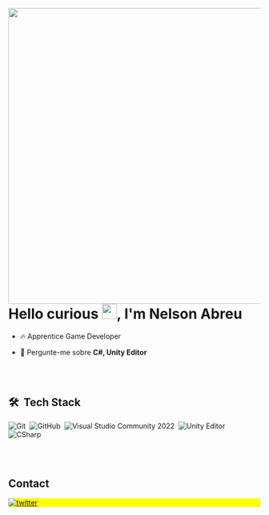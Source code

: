 <img align ="right" height ="590cm"
src="https://raw.githubusercontent.com/gist/TCW001/04a1bfb5ed8ca7ab2698edc4a5a4f8e9/raw/878c1e5fbf2776e3592ed11d2af05f6d492a7c7b/githubcard.svg"/>

<h1 align = "left"> Hello curious <img src="https://raw.githubusercontent.com/kaueMarques/kaueMarques/master/hi.gif" height="30px">, I'm Nelson Abreu</h1>

- 🔥 Apprentice Game Developer

- 💬 Pergunte-me sobre **C#, Unity Editor**

<!--- 👨‍💻 Mais em [url.name](url)!-->

<br><br>

## 🛠 &nbsp;Tech Stack

![Git](https://img.shields.io/badge/-Git-05122A?style=flat&logo=git)&nbsp;
![GitHub](https://img.shields.io/badge/-GitHub-05122A?style=flat&logo=github)&nbsp;
![Visual Studio Community 2022](https://img.shields.io/badge/-Visual%20Studio%20Community-05122A?style=flat&logo=visual-studio-code&logoColor=ad66a9)&nbsp;
![Unity Editor](https://img.shields.io/badge/-Unity%20Editor-05122A?style=flat&logo=unity&logoColor=00000)&nbsp;
![CSharp](https://img.shields.io/badge/-CSharp-05122A?style=flat&logo=csharp&logoColor=81B622)&nbsp;

<br><br>

## Contact

<p align="left" style="background:yellow">
<a href="https://twitter.com/tcw0001" target="_blank">
  <img align="center" src="https://img.shields.io/badge/-TCW-05122A?style=flat&logo=twitter" alt="twitter"/>  
</a>
<!--<a href="https://linkedin.com/in/" target="_blank">
  <img align="center" src="https://img.shields.io/badge/-Nelson%20Abreu-05122A?style=flat&logo=linkedin" alt="linkedin"/>
</a>!-->
<!--<a href="https://instagram.com/" target="_blank">
 <img align="center" src="https://img.shields.io/badge/-Nelson%20Abreu-05122A?style=flat&logo=instagram" alt="instagram"/>
</a>!-->
</p>